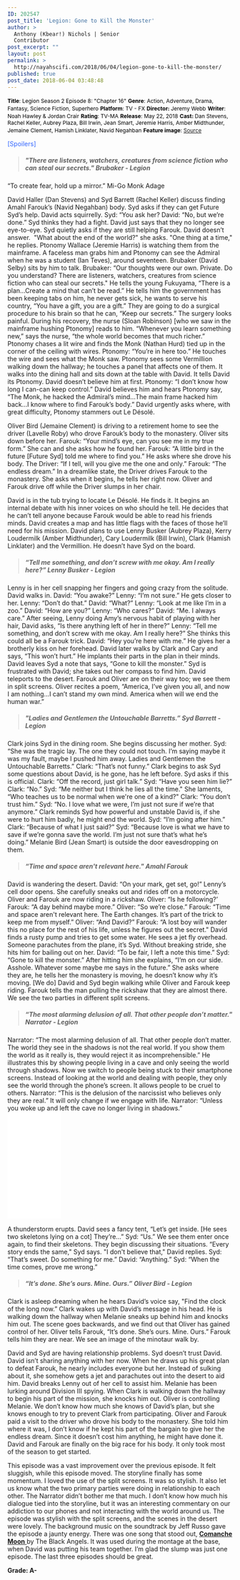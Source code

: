 ```yaml
---
ID: 202547
post_title: 'Legion: Gone to Kill the Monster'
author: >
  Anthony (Kbear!) Nichols | Senior
  Contributor
post_excerpt: ""
layout: post
permalink: >
  http://nayahscifi.com/2018/06/04/legion-gone-to-kill-the-monster/
published: true
post_date: 2018-06-04 03:48:48
---
```

<span style="font-size: 12px; color: #000000;"><strong>Title</strong>: Legion Season 2 Episode 8: "Chapter 16"</span>
<span style="font-size: 12px; color: #000000;"> <strong>Genre</strong>: Action, Adventure, Drama, Fantasy, Science Fiction, Superhero</span>
<span style="font-size: 12px; color: #000000;"> <strong>Platform</strong>: TV - FX</span>
<span style="font-size: 12px; color: #000000;"> <strong>Director: </strong>Jeremy Webb</span>
<span style="font-size: 12px; color: #000000;"> <strong>Writer</strong>: Noah Hawley &amp; Jordan Crair</span>
<span style="font-size: 12px; color: #000000;"> <strong>Rating</strong>: TV-MA</span>
<span style="font-size: 12px; color: #000000;"> <strong>Release</strong>: May 22, 2018</span>
<span style="font-size: 12px; color: #000000;"> <strong>Cast: </strong>Dan Stevens, Rachel Keller, Aubrey Plaza, Bill Irwin, Jean Smart, Jeremie Harris, Amber Midthunder, Jemaine Clement, Hamish Linklater, Navid Negahban</span>
<span style="font-size: 12px; color: #000000;"> <strong>Feature image</strong>: <a href="https://uproxx.files.wordpress.com/2018/05/legion-grid-uproxx8.jpg?quality=95">Source</a></span>

<span style="color: #3366ff;">[Spoilers]</span>
<blockquote>
<h5><strong>"There are listeners, watchers, creatures from science fiction who can steal our secrets." Brubaker - Legion</strong></h5>
</blockquote>
“To create fear, hold up a mirror.” Mi-Go Monk Adage

David Haller (Dan Stevens) and Syd Barrett (Rachel Keller) discuss finding Amahl Farouk’s (Navid Negahban) body. Syd asks if they can get Future Syd’s help. David acts squirrelly. Syd: “You ask her? David: “No, but we’re done.” Syd thinks they had a fight. David just says that they no longer see eye-to-eye. Syd quietly asks if they are still helping Farouk. David doesn’t answer.  "What about the end of the world?" she asks. "One thing at a time," he replies. Ptonomy Wallace (Jeremie Harris) is watching them from the mainframe. A faceless man grabs him and Ptonomy can see the Admiral when he was a student (Ian Teves), around seventeen. Brubaker (David Selby) sits by him to talk. Brubaker: “Our thoughts were our own. Private. Do you understand? There are listeners, watchers, creatures from science fiction who can steal our secrets." He tells the young Fukuyama, “There is a plan…Create a mind that can’t be read.” He tells him the government has been keeping tabs on him, he never gets sick, he wants to serve his country, “You have a gift, you are a gift.” They are going to do a surgical procedure to his brain so that he can, “Keep our secrets.” The surgery looks painful. During his recovery, the nurse (Sloan Robinson) [who we saw in the mainframe hushing Ptonomy] reads to him. “Whenever you learn something new,” says the nurse, “the whole world becomes that much richer.” Ptonomy chases a lit wire and finds the Monk (Nathan Hurd) tied up in the corner of the ceiling with wires. Ptonomy: “You’re in here too.” He touches the wire and sees what the Monk saw. Ptonomy sees some Vermillion walking down the hallway; he touches a panel that affects one of them. It walks into the dining hall and sits down at the table with David. It tells David its Ptonomy. David doesn’t believe him at first. Ptonomy: “I don’t know how long I can-can keep control.” David believes him and hears Ptonomy say, “The Monk, he hacked the Admiral’s mind…The main frame hacked him back…I know where to find Farouk’s body.” David urgently asks where, with great difficulty, Ptonomy stammers out Le Désolé.

Oliver Bird (Jemaine Clement) is driving to a retirement home to see the driver (Lavelle Roby) who drove Farouk’s body to the monastery. Oliver sits down before her. Farouk: “Your mind’s eye, can you see me in my true form.” She can and she asks how he found her. Farouk: “A little bird in the future [Future Syd] told me where to find you.” He asks where she drove his body. The Driver: “If I tell, will you give me the one and only.” Farouk: “The endless dream.” In a dreamlike state, the Driver drives Farouk to the monastery. She asks when it begins, he tells her right now. Oliver and Farouk drive off while the Driver slumps in her chair.

David is in the tub trying to locate Le Désolé. He finds it. It begins an internal debate with his inner voices on who should he tell. He decides that he can’t tell anyone because Farouk would be able to read his friends minds. David creates a map and has little flags with the faces of those he’ll need for his mission. David plans to use Lenny Busker (Aubrey Plaza), Kerry Loudermilk (Amber Midthunder), Cary Loudermilk (Bill Irwin), Clark (Hamish Linklater) and the Vermillion. He doesn’t have Syd on the board.
<blockquote>
<h5><strong>“Tell me something, and don’t screw with me okay. Am I really here?” Lenny Busker - Legion</strong></h5>
</blockquote>
Lenny is in her cell snapping her fingers and going crazy from the solitude. David walks in. David: “You awake?” Lenny: “I’m not sure.” He gets closer to her. Lenny: “Don’t do that.” David: “What?” Lenny: “Look at me like I’m in a zoo.” David: “How are you?” Lenny: “Who cares?” David: “Me. I always care.” After seeing, Lenny doing Amy’s nervous habit of playing with her hair, David asks, “Is there anything left of her in there?” Lenny: “Tell me something, and don’t screw with me okay. Am I really here?” She thinks this could all be a Farouk trick. David: “Hey you’re here with me.” He gives her a brotherly kiss on her forehead. David later walks by Clark and Cary and says, “This won’t hurt.” He implants their parts in the plan in their minds. David leaves Syd a note that says, “Gone to kill the monster.” Syd is frustrated with David; she takes out her compass to find him. David teleports to the desert. Farouk and Oliver are on their way too; we see them in split screens. Oliver recites a poem, “America, I’ve given you all, and now I am nothing…I can’t stand my own mind. America when will we end the human war.”
<blockquote>
<h5><strong>"Ladies and Gentlemen the Untouchable Barretts.” Syd Barrett - Legion</strong></h5>
</blockquote>
Clark joins Syd in the dining room. She begins discussing her mother. Syd: “She was the tragic lay. The one they could not touch. I’m saying maybe it was my fault, maybe I pushed him away. Ladies and Gentlemen the Untouchable Barretts.” Clark: “That’s not funny.” Clark begins to ask Syd some questions about David, is he gone, has he left before. Syd asks if this is official. Clark: “Off the record, just girl talk.” Syd: “Have you seen him lie?” Clark: “No.” Syd: “Me neither but I think he lies all the time." She laments, “Who teaches us to be normal when we're one of a kind?" Clark: “You don’t trust him.” Syd: “No. I love what we were, I’m just not sure if we’re that anymore.” Clark reminds Syd how powerful and unstable David is, if she were to hurt him badly, he might end the world. Syd: “I’m going after him.” Clark: “Because of what I just said?” Syd: “Because love is what we have to save if we’re gonna save the world. I’m just not sure that’s what he’s doing.” Melanie Bird (Jean Smart) is outside the door eavesdropping on them.
<blockquote>
<h5><strong> “Time and space aren't relevant here." Amahl Farouk</strong></h5>
</blockquote>
David is wandering the desert. David: “On your mark, get set, go!” Lenny’s cell door opens. She carefully sneaks out and rides off on a motorcycle. Oliver and Farouk are now riding in a rickshaw. Oliver: “Is he following?’ Farouk: “A day behind maybe more.” Oliver: “So we’re close.” Farouk: “Time and space aren't relevant here. The Earth changes. It’s part of the trick to keep me from myself.” Oliver: “And David?” Farouk: “A lost boy will wander this no place for the rest of his life, unless he figures out the secret." David finds a rusty pump and tries to get some water. He sees a jet fly overhead. Someone parachutes from the plane, it’s Syd. Without breaking stride, she hits him for bailing out on her. David: “To be fair, I left a note this time.” Syd: “Gone to kill the monster.” After hitting him she explains, “I’m on our side. Asshole. Whatever some maybe me says in the future.” She asks where they are, he tells her the monastery is moving, he doesn’t know why it’s moving. [We do] David and Syd begin walking while Oliver and Farouk keep riding. Farouk tells the man pulling the rickshaw that they are almost there. We see the two parties in different split screens.
<blockquote>
<h5><strong>“The most alarming delusion of all. That other people don’t matter." Narrator - Legion</strong></h5>
</blockquote>
Narrator: “The most alarming delusion of all. That other people don’t matter. The world they see in the shadows is not the real world. If you show them the world as it really is, they would reject it as incomprehensible.” He illustrates this by showing people living in a cave and only seeing the world through shadows. Now we switch to people being stuck to their smartphone screens. Instead of looking at the world and dealing with people, they only see the world through the phone’s screen. It allows people to be cruel to others. Narrator: “This is the delusion of the narcissist who believes only they are real.” It will only change if we engage with life. Narrator: “Unless you woke up and left the cave no longer living in shadows.”

<iframe style="width: 120px; height: 240px;" src="//ws-na.amazon-adsystem.com/widgets/q?ServiceVersion=20070822&amp;OneJS=1&amp;Operation=GetAdHtml&amp;MarketPlace=US&amp;source=ss&amp;ref=as_ss_li_til&amp;ad_type=product_link&amp;tracking_id=nayah099-20&amp;marketplace=amazon&amp;region=US&amp;placement=1302903926&amp;asins=1302903926&amp;linkId=72f8a781f8fc06e6fe368c4981ea12d8&amp;show_border=true&amp;link_opens_in_new_window=true" width="300" height="150" frameborder="0" marginwidth="0" marginheight="0" scrolling="no"></iframe>

A thunderstorm erupts. David sees a fancy tent, “Let’s get inside. [He sees two skeletons lying on a cot] They’re…” Syd: “Us.” We see them enter once again, to find their skeletons. They begin discussing their situations. “Every story ends the same," Syd says. "I don't believe that," David replies. Syd: “That’s sweet. Do something for me.” David: “Anything.” Syd: “When the time comes, prove me wrong.”
<blockquote>
<h5><strong>“It’s done. She’s ours. Mine. Ours.” Oliver Bird - Legion</strong></h5>
</blockquote>
Clark is asleep dreaming when he hears David’s voice say, "Find the clock of the long now.” Clark wakes up with David’s message in his head. He is walking down the hallway when Melanie sneaks up behind him and knocks him out. The scene goes backwards, and we find out that Oliver has gained control of her. Oliver tells Farouk, “It’s done. She’s ours. Mine. Ours.” Farouk tells him they are near. We see an image of the minotaur walk by.

David and Syd are having relationship problems. Syd doesn’t trust David. David isn’t sharing anything with her now. When he draws up his great plan to defeat Farouk, he nearly includes everyone but her. Instead of sulking about it, she somehow gets a jet and parachutes out into the desert to aid him. David breaks Lenny out of her cell to assist him. Melanie has been lurking around Division III spying. When Clark is walking down the hallway to begin his part of the mission, she knocks him out. Oliver is controlling Melanie. We don’t know how much she knows of David’s plan, but she knows enough to try to prevent Clark from participating. Oliver and Farouk paid a visit to the driver who drove his body to the monastery. She told him where it was, I don’t know if he kept his part of the bargain to give her the endless dream. Since it doesn’t cost him anything, he might have done it. David and Farouk are finally on the big race for his body. It only took most of the season to get started.

This episode was a vast improvement over the previous episode. It felt sluggish, while this episode moved. The storyline finally has some momentum. I loved the use of the split screens. It was so stylish. It also let us know what the two primary parties were doing in relationship to each other. The Narrator didn’t bother me that much. I don’t know how much his dialogue tied into the storyline, but it was an interesting commentary on our addiction to our phones and not interacting with the world around us. The episode was stylish with the split screens, and the scenes in the desert were lovely. The background music on the soundtrack by Jeff Russo gave the episode a jaunty energy. There was one song that stood out, <a href="https://www.youtube.com/watch?v=m7p4yIOguNY"><strong>Comanche Moon</strong> </a>by The Black Angels. It was used during the montage at the base, when David was putting his team together. I’m glad the slump was just one episode. The last three episodes should be great.

<strong>Grade: A-</strong>

&nbsp;

&nbsp;

&nbsp;

&nbsp;

&nbsp;

&nbsp;